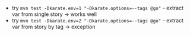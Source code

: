 * try `mvn test -Dkarate.env=1 "-Dkarate.options=--tags @go"` - extract var from single story -> works well
* try `mvn test -Dkarate.env=2 "-Dkarate.options=--tags @go"` - extract var from story by tag -> exception
